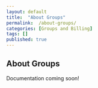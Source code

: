 ```yaml
---
layout: default
title:  "About Groups"
permalink:  /about-groups/
categories: [Groups and Billing]
tags: []
published: true
---
```


<section data-type="chapter" class="hsecchapter" data-hederis-type="hsecchapter" id="about-groups" data-pi-attrs="id: about-groups" role="doc-chapter" data-author-name=" " data-book-title=" " title="About Groups"><h1 data-hederis-type="hblkchaptitle" class="hblkchaptitle" id="pgemGl70F">About Groups</h1><p class="hblkp" data-hederis-type="hblkp" id="p18eYMKXY">Documentation coming soon!</p></section>